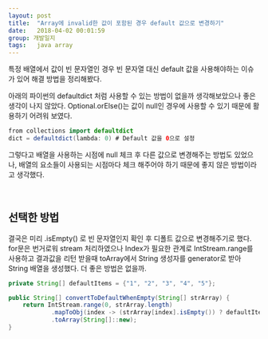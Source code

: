 ```yaml
---
layout: post
title:  "Array에 invalid한 값이 포함된 경우 default 값으로 변경하기"
date:   2018-04-02 00:01:59
group: 개발일지
tags:   java array 
---
```


특정 배열에서 값이 빈 문자열인 경우 빈 문자열 대신 default 값을 사용해야하는 이슈가 있어 
해결 방법을 정리해봤다. 

아래의 파이썬의 defaultdict 처럼 사용할 수 있는 방법이 없을까 생각해보았으나 좋은 생각이 나지 않았다. 
Optional.orElse()는 값이 null인 경우에 사용할 수 있기 때문에 활용하기 어려워 보였다. 

```java
from collections import defaultdict 
dict = defaultdict(lambda: 0) # Default 값을 0으로 설정
```

그렇다고 배열을 사용하는 시점에 null 체크 후 다른 값으로 변경해주는 방법도 있었으나, 배열의 요소들이 사용되는 시점마다 체크 해주어야 하기 때문에 좋지 않은 방법이라고 생각했다. 

<br/>

## 선택한 방법
결국은 미리 .isEmpty() 로 빈 문자열인지 확인 후 디폴트 값으로 변경해주기로 했다. 
for문은 번거로워 stream 처리하였으나 Index가 필요한 관계로 IntStream.range를 사용하고
결과값을 리턴 받을때 toArray에서 String 생성자를 generator로 받아 String 배열을 생성했다. 
더 좋은 방법은 없을까.

```java
private String[] defaultItems = {"1", "2", "3", "4", "5"};

public String[] convertToDefaultWhenEmpty(String[] strArray) {
    return IntStream.range(0, strArray.length)
            .mapToObj(index -> (strArray[index].isEmpty()) ? defaultItems[index] : strArray[index])
            .toArray(String[]::new);
}
```
